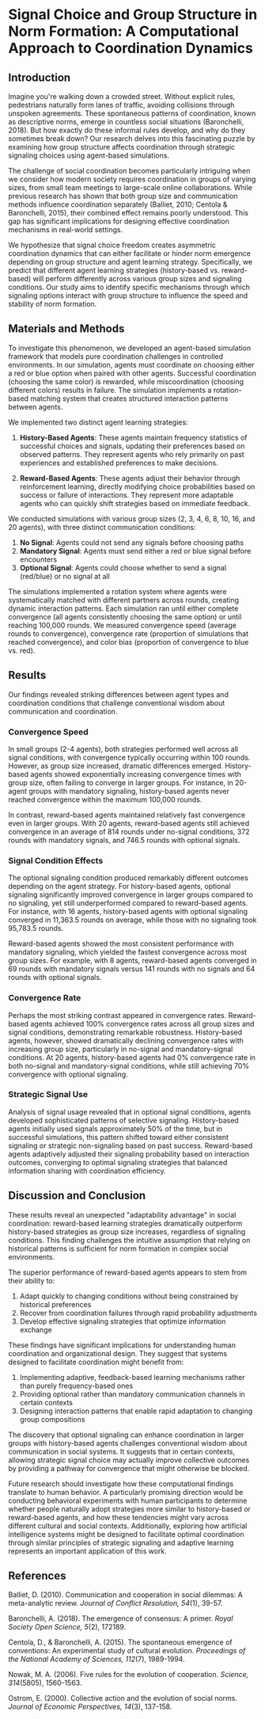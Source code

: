 # Signal Choice and Group Structure in Norm Formation: A Computational Approach to Coordination Dynamics

## Introduction
Imagine you're walking down a crowded street. Without explicit rules, pedestrians naturally form lanes of traffic, avoiding collisions through unspoken agreements. These spontaneous patterns of coordination, known as descriptive norms, emerge in countless social situations (Baronchelli, 2018). But how exactly do these informal rules develop, and why do they sometimes break down? Our research delves into this fascinating puzzle by examining how group structure affects coordination through strategic signaling choices using agent-based simulations.

The challenge of social coordination becomes particularly intriguing when we consider how modern society requires coordination in groups of varying sizes, from small team meetings to large-scale online collaborations. While previous research has shown that both group size and communication methods influence coordination separately (Balliet, 2010; Centola & Baronchelli, 2015), their combined effect remains poorly understood. This gap has significant implications for designing effective coordination mechanisms in real-world settings.

We hypothesize that signal choice freedom creates asymmetric coordination dynamics that can either facilitate or hinder norm emergence depending on group structure and agent learning strategy. Specifically, we predict that different agent learning strategies (history-based vs. reward-based) will perform differently across various group sizes and signaling conditions. Our study aims to identify specific mechanisms through which signaling options interact with group structure to influence the speed and stability of norm formation.

## Materials and Methods
To investigate this phenomenon, we developed an agent-based simulation framework that models pure coordination challenges in controlled environments. In our simulation, agents must coordinate on choosing either a red or blue option when paired with other agents. Successful coordination (choosing the same color) is rewarded, while miscoordination (choosing different colors) results in failure. The simulation implements a rotation-based matching system that creates structured interaction patterns between agents.

We implemented two distinct agent learning strategies:

1. **History-Based Agents**: These agents maintain frequency statistics of successful choices and signals, updating their preferences based on observed patterns. They represent agents who rely primarily on past experiences and established preferences to make decisions.

2. **Reward-Based Agents**: These agents adjust their behavior through reinforcement learning, directly modifying choice probabilities based on success or failure of interactions. They represent more adaptable agents who can quickly shift strategies based on immediate feedback.

We conducted simulations with various group sizes (2, 3, 4, 6, 8, 10, 16, and 20 agents), with three distinct communication conditions:
1. **No Signal**: Agents could not send any signals before choosing paths
2. **Mandatory Signal**: Agents must send either a red or blue signal before encounters
3. **Optional Signal**: Agents could choose whether to send a signal (red/blue) or no signal at all

The simulations implemented a rotation system where agents were systematically matched with different partners across rounds, creating dynamic interaction patterns. Each simulation ran until either complete convergence (all agents consistently choosing the same option) or until reaching 100,000 rounds. We measured convergence speed (average rounds to convergence), convergence rate (proportion of simulations that reached convergence), and color bias (proportion of convergence to blue vs. red).

## Results
Our findings revealed striking differences between agent types and coordination conditions that challenge conventional wisdom about communication and coordination.

### Convergence Speed
In small groups (2-4 agents), both strategies performed well across all signal conditions, with convergence typically occurring within 100 rounds. However, as group size increased, dramatic differences emerged. History-based agents showed exponentially increasing convergence times with group size, often failing to converge in larger groups. For instance, in 20-agent groups with mandatory signaling, history-based agents never reached convergence within the maximum 100,000 rounds.

In contrast, reward-based agents maintained relatively fast convergence even in larger groups. With 20 agents, reward-based agents still achieved convergence in an average of 814 rounds under no-signal conditions, 372 rounds with mandatory signals, and 746.5 rounds with optional signals.

### Signal Condition Effects
The optional signaling condition produced remarkably different outcomes depending on the agent strategy. For history-based agents, optional signaling significantly improved convergence in larger groups compared to no signaling, yet still underperformed compared to reward-based agents. For instance, with 16 agents, history-based agents with optional signaling converged in 11,363.5 rounds on average, while those with no signaling took 95,783.5 rounds.

Reward-based agents showed the most consistent performance with mandatory signaling, which yielded the fastest convergence across most group sizes. For example, with 8 agents, reward-based agents converged in 69 rounds with mandatory signals versus 141 rounds with no signals and 64 rounds with optional signals.

### Convergence Rate
Perhaps the most striking contrast appeared in convergence rates. Reward-based agents achieved 100% convergence rates across all group sizes and signal conditions, demonstrating remarkable robustness. History-based agents, however, showed dramatically declining convergence rates with increasing group size, particularly in no-signal and mandatory-signal conditions. At 20 agents, history-based agents had 0% convergence rate in both no-signal and mandatory-signal conditions, while still achieving 70% convergence with optional signaling.

### Strategic Signal Use
Analysis of signal usage revealed that in optional signal conditions, agents developed sophisticated patterns of selective signaling. History-based agents initially used signals approximately 50% of the time, but in successful simulations, this pattern shifted toward either consistent signaling or strategic non-signaling based on past success. Reward-based agents adaptively adjusted their signaling probability based on interaction outcomes, converging to optimal signaling strategies that balanced information sharing with coordination efficiency.

## Discussion and Conclusion
These results reveal an unexpected "adaptability advantage" in social coordination: reward-based learning strategies dramatically outperform history-based strategies as group size increases, regardless of signaling conditions. This finding challenges the intuitive assumption that relying on historical patterns is sufficient for norm formation in complex social environments.

The superior performance of reward-based agents appears to stem from their ability to:

1. Adapt quickly to changing conditions without being constrained by historical preferences
2. Recover from coordination failures through rapid probability adjustments
3. Develop effective signaling strategies that optimize information exchange

These findings have significant implications for understanding human coordination and organizational design. They suggest that systems designed to facilitate coordination might benefit from:

1. Implementing adaptive, feedback-based learning mechanisms rather than purely frequency-based ones
2. Providing optional rather than mandatory communication channels in certain contexts
3. Designing interaction patterns that enable rapid adaptation to changing group compositions

The discovery that optional signaling can enhance coordination in larger groups with history-based agents challenges conventional wisdom about communication in social systems. It suggests that in certain contexts, allowing strategic signal choice may actually improve collective outcomes by providing a pathway for convergence that might otherwise be blocked.

Future research should investigate how these computational findings translate to human behavior. A particularly promising direction would be conducting behavioral experiments with human participants to determine whether people naturally adopt strategies more similar to history-based or reward-based agents, and how these tendencies might vary across different cultural and social contexts. Additionally, exploring how artificial intelligence systems might be designed to facilitate optimal coordination through similar principles of strategic signaling and adaptive learning represents an important application of this work.

## References

Balliet, D. (2010). Communication and cooperation in social dilemmas: A meta-analytic review. *Journal of Conflict Resolution, 54*(1), 39-57.

Baronchelli, A. (2018). The emergence of consensus: A primer. *Royal Society Open Science, 5*(2), 172189.

Centola, D., & Baronchelli, A. (2015). The spontaneous emergence of conventions: An experimental study of cultural evolution. *Proceedings of the National Academy of Sciences, 112*(7), 1989-1994.

Nowak, M. A. (2006). Five rules for the evolution of cooperation. *Science, 314*(5805), 1560-1563.

Ostrom, E. (2000). Collective action and the evolution of social norms. *Journal of Economic Perspectives, 14*(3), 137-158. 